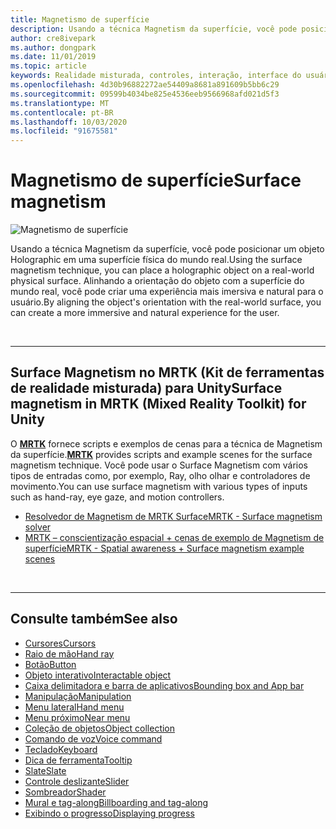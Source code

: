 ```yaml
---
title: Magnetismo de superfície
description: Usando a técnica Magnetism da superfície, você pode posicionar um objeto Holographic em uma superfície física do mundo real.
author: cre8ivepark
ms.author: dongpark
ms.date: 11/01/2019
ms.topic: article
keywords: Realidade misturada, controles, interação, interface do usuário, UX
ms.openlocfilehash: 4d30b96882272ae54409a8681a891609b5bb6c29
ms.sourcegitcommit: 09599b4034be825e4536eeb9566968afd021d5f3
ms.translationtype: MT
ms.contentlocale: pt-BR
ms.lasthandoff: 10/03/2020
ms.locfileid: "91675581"
---
```

# <a name="surface-magnetism"></a><span data-ttu-id="5ac68-104">Magnetismo de superfície</span><span class="sxs-lookup"><span data-stu-id="5ac68-104">Surface magnetism</span></span>

![Magnetismo de superfície](images/MRTK_SurfaceMagnetism.gif)

<span data-ttu-id="5ac68-106">Usando a técnica Magnetism da superfície, você pode posicionar um objeto Holographic em uma superfície física do mundo real.</span><span class="sxs-lookup"><span data-stu-id="5ac68-106">Using the surface magnetism technique, you can place a holographic object on a real-world physical surface.</span></span> <span data-ttu-id="5ac68-107">Alinhando a orientação do objeto com a superfície do mundo real, você pode criar uma experiência mais imersiva e natural para o usuário.</span><span class="sxs-lookup"><span data-stu-id="5ac68-107">By aligning the object's orientation with the real-world surface, you can create a more immersive and natural experience for the user.</span></span>

<br>

---

## <a name="surface-magnetism-in-mrtk-mixed-reality-toolkit-for-unity"></a><span data-ttu-id="5ac68-108">Surface Magnetism no MRTK (Kit de ferramentas de realidade misturada) para Unity</span><span class="sxs-lookup"><span data-stu-id="5ac68-108">Surface magnetism in MRTK (Mixed Reality Toolkit) for Unity</span></span>
<span data-ttu-id="5ac68-109">O **[MRTK](https://github.com/Microsoft/MixedRealityToolkit-Unity)** fornece scripts e exemplos de cenas para a técnica de Magnetism da superfície.</span><span class="sxs-lookup"><span data-stu-id="5ac68-109">**[MRTK](https://github.com/Microsoft/MixedRealityToolkit-Unity)** provides scripts and example scenes for the surface magnetism technique.</span></span> <span data-ttu-id="5ac68-110">Você pode usar o Surface Magnetism com vários tipos de entradas como, por exemplo, Ray, olho olhar e controladores de movimento.</span><span class="sxs-lookup"><span data-stu-id="5ac68-110">You can use surface magnetism with various types of inputs such as hand-ray, eye gaze, and motion controllers.</span></span>

* [<span data-ttu-id="5ac68-111">Resolvedor de Magnetism de MRTK Surface</span><span class="sxs-lookup"><span data-stu-id="5ac68-111">MRTK - Surface magnetism solver</span></span>](https://microsoft.github.io/MixedRealityToolkit-Unity/Documentation/README_Solver.html#surfacemagnetism)
* [<span data-ttu-id="5ac68-112">MRTK – conscientização espacial + cenas de exemplo de Magnetism de superfície</span><span class="sxs-lookup"><span data-stu-id="5ac68-112">MRTK - Spatial awareness + Surface magnetism example scenes</span></span>](https://github.com/microsoft/MixedRealityToolkit-Unity/blob/mrtk_development/Assets/MRTK/Examples/Demos/Solvers/Scenes/SurfaceMagnetismSpatialAwarenessExample.unity)


<br>

---

## <a name="see-also"></a><span data-ttu-id="5ac68-113">Consulte também</span><span class="sxs-lookup"><span data-stu-id="5ac68-113">See also</span></span>

* [<span data-ttu-id="5ac68-114">Cursores</span><span class="sxs-lookup"><span data-stu-id="5ac68-114">Cursors</span></span>](cursors.md)
* [<span data-ttu-id="5ac68-115">Raio de mão</span><span class="sxs-lookup"><span data-stu-id="5ac68-115">Hand ray</span></span>](point-and-commit.md)
* [<span data-ttu-id="5ac68-116">Botão</span><span class="sxs-lookup"><span data-stu-id="5ac68-116">Button</span></span>](button.md)
* [<span data-ttu-id="5ac68-117">Objeto interativo</span><span class="sxs-lookup"><span data-stu-id="5ac68-117">Interactable object</span></span>](interactable-object.md)
* [<span data-ttu-id="5ac68-118">Caixa delimitadora e barra de aplicativos</span><span class="sxs-lookup"><span data-stu-id="5ac68-118">Bounding box and App bar</span></span>](app-bar-and-bounding-box.md)
* [<span data-ttu-id="5ac68-119">Manipulação</span><span class="sxs-lookup"><span data-stu-id="5ac68-119">Manipulation</span></span>](direct-manipulation.md)
* [<span data-ttu-id="5ac68-120">Menu lateral</span><span class="sxs-lookup"><span data-stu-id="5ac68-120">Hand menu</span></span>](hand-menu.md)
* [<span data-ttu-id="5ac68-121">Menu próximo</span><span class="sxs-lookup"><span data-stu-id="5ac68-121">Near menu</span></span>](near-menu.md)
* [<span data-ttu-id="5ac68-122">Coleção de objetos</span><span class="sxs-lookup"><span data-stu-id="5ac68-122">Object collection</span></span>](object-collection.md)
* [<span data-ttu-id="5ac68-123">Comando de voz</span><span class="sxs-lookup"><span data-stu-id="5ac68-123">Voice command</span></span>](voice-input.md)
* [<span data-ttu-id="5ac68-124">Teclado</span><span class="sxs-lookup"><span data-stu-id="5ac68-124">Keyboard</span></span>](keyboard.md)
* [<span data-ttu-id="5ac68-125">Dica de ferramenta</span><span class="sxs-lookup"><span data-stu-id="5ac68-125">Tooltip</span></span>](tooltip.md)
* [<span data-ttu-id="5ac68-126">Slate</span><span class="sxs-lookup"><span data-stu-id="5ac68-126">Slate</span></span>](slate.md)
* [<span data-ttu-id="5ac68-127">Controle deslizante</span><span class="sxs-lookup"><span data-stu-id="5ac68-127">Slider</span></span>](slider.md)
* [<span data-ttu-id="5ac68-128">Sombreador</span><span class="sxs-lookup"><span data-stu-id="5ac68-128">Shader</span></span>](shader.md)
* [<span data-ttu-id="5ac68-129">Mural e tag-along</span><span class="sxs-lookup"><span data-stu-id="5ac68-129">Billboarding and tag-along</span></span>](billboarding-and-tag-along.md)
* [<span data-ttu-id="5ac68-130">Exibindo o progresso</span><span class="sxs-lookup"><span data-stu-id="5ac68-130">Displaying progress</span></span>](progress.md)
